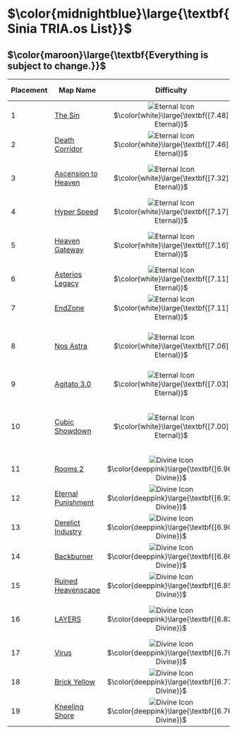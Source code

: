 # $\color{midnightblue}\large{\textbf{Sinia TRIA.os List}}$
## $\color{maroon}\large{\textbf{Everything is subject to change.}}$
<center>

| Placement | Map Name            | Difficulty     | Difficulty Indicators                               |
| --------- | ------------------- |:--------------:| --------------------------------------------------- |
| 1         | [The Sin](https://www.youtube.com/watch?v=byQ8L-aaFY0&t)             | ![Eternal Icon](https://cdn.discordapp.com/attachments/1327436582780796971/1327687167111073793/MGu3KXF.png?ex=6783f887&is=6782a707&hm=4b9641e197457cfd215f7367b9d1c8c9079ec2eef41089c6a920df5fc48ebbd9&) $\color{white}\large{\textbf{[7.48] Eternal}}$ | Raw, Jank, Endurance, Luck                          |
| 2         | [Death Corridor](https://www.youtube.com/watch?v=CX30PQC-tVc&t)      | ![Eternal Icon](https://cdn.discordapp.com/attachments/1327436582780796971/1327687167111073793/MGu3KXF.png?ex=6783f887&is=6782a707&hm=4b9641e197457cfd215f7367b9d1c8c9079ec2eef41089c6a920df5fc48ebbd9&)  $\color{white}\large{\textbf{[7.46] Eternal}}$ | Pace, Raw, Endurance                                |
| 3         | [Ascension to Heaven](https://www.youtube.com/watch?v=j3IoYLGceXQ&t) | ![Eternal Icon](https://cdn.discordapp.com/attachments/1327436582780796971/1327687167111073793/MGu3KXF.png?ex=6783f887&is=6782a707&hm=4b9641e197457cfd215f7367b9d1c8c9079ec2eef41089c6a920df5fc48ebbd9&)  $\color{white}\large{\textbf{[7.32] Eternal}}$ | Endurance, Pace, Dexterity, Dynamic                 |
| 4         | [Hyper Speed](https://www.youtube.com/watch?v=q53uj2_VaM4&t)         | ![Eternal Icon](https://cdn.discordapp.com/attachments/1327436582780796971/1327687167111073793/MGu3KXF.png?ex=6783f887&is=6782a707&hm=4b9641e197457cfd215f7367b9d1c8c9079ec2eef41089c6a920df5fc48ebbd9&)  $\color{white}\large{\textbf{[7.17] Eternal}}$ | Pace, Endurance, Dexterity                          |
| 5         | [Heaven Gateway](https://www.youtube.com/watch?v=Nc5qbnbUEMw&t)      | ![Eternal Icon](https://cdn.discordapp.com/attachments/1327436582780796971/1327687167111073793/MGu3KXF.png?ex=6783f887&is=6782a707&hm=4b9641e197457cfd215f7367b9d1c8c9079ec2eef41089c6a920df5fc48ebbd9&)  $\color{white}\large{\textbf{[7.16] Eternal}}$ | Endurance, Pace, Dexterity, Dynamic                 |
| 6         | [Asterios Legacy](https://www.youtube.com/watch?v=jBRnuFRWH_c)     | ![Eternal Icon](https://cdn.discordapp.com/attachments/1327436582780796971/1327687167111073793/MGu3KXF.png?ex=6783f887&is=6782a707&hm=4b9641e197457cfd215f7367b9d1c8c9079ec2eef41089c6a920df5fc48ebbd9&)  $\color{white}\large{\textbf{[7.11] Eternal}}$ | Pace, Raw, Memory                                   |
| 7         | [EndZone](https://www.youtube.com/watch?v=UB4tNo2ShjM&t=273s&pp=ygUPZW5kem9uZSB0cmlhIG9z)             | ![Eternal Icon](https://cdn.discordapp.com/attachments/1327436582780796971/1327687167111073793/MGu3KXF.png?ex=6783f887&is=6782a707&hm=4b9641e197457cfd215f7367b9d1c8c9079ec2eef41089c6a920df5fc48ebbd9&)  $\color{white}\large{\textbf{[7.11] Eternal}}$ | Endurance, Pace                                     |
| 8         | [Nos Astra](https://www.youtube.com/watch?v=GEIhjIgeMhU&t=148s&pp=ygURbm9zIGFzdHJhIHRyaWEgb3M%3D)           | ![Eternal Icon](https://cdn.discordapp.com/attachments/1327436582780796971/1327687167111073793/MGu3KXF.png?ex=6783f887&is=6782a707&hm=4b9641e197457cfd215f7367b9d1c8c9079ec2eef41089c6a920df5fc48ebbd9&)  $\color{white}\large{\textbf{[7.06] Eternal}}$ | Pace, Dynamic, Dexterity, Client Objects            |
| 9         | [Agitato 3.0](https://www.youtube.com/watch?v=X4fz2XGM2Uo&pp=ygUTYWdpdGF0byAzLjAgdHJpYSBvcw%3D%3D)         | ![Eternal Icon](https://cdn.discordapp.com/attachments/1327436582780796971/1327687167111073793/MGu3KXF.png?ex=6783f887&is=6782a707&hm=4b9641e197457cfd215f7367b9d1c8c9079ec2eef41089c6a920df5fc48ebbd9&)  $\color{white}\large{\textbf{[7.03] Eternal}}$ | Endurance, Pace                                     |
| 10        | [Cubic Showdown](https://www.youtube.com/watch?v=KxKd-5tRz3o&pp=ygUWY3ViaWMgc2hvd2Rvd24gdHJpYSBvcw%3D%3D)      | ![Eternal Icon](https://cdn.discordapp.com/attachments/1327436582780796971/1327687167111073793/MGu3KXF.png?ex=6783f887&is=6782a707&hm=4b9641e197457cfd215f7367b9d1c8c9079ec2eef41089c6a920df5fc48ebbd9&)  $\color{white}\large{\textbf{[7.00] Eternal}}$ | Dynamic, Pace, Endurance, Dexterity, Client Objects |
| 11        | [Rooms 2](https://www.youtube.com/watch?v=tcpvubF4XXM&t=37s&pp=ygUPcm9vbXMgMiB0cmlhIG9z)             | ![Divine Icon](https://cdn.discordapp.com/attachments/1327548822280474674/1327686811291746448/oKC6QjC.png?ex=6783f833&is=6782a6b3&hm=502b5ab4863e5109198fdfb52f2d7861343af167124b061678374aea8a45aec4&)  $\color{deeppink}\large{\textbf{[6.96] Divine}}$  | Pace, Endurance, ???                                |
| 12        | [Eternal Punishment](https://www.youtube.com/watch?v=CIuuBcTF4K4&pp=ygUaZXRlcm5hbCBwdW5pc2htZW50IHRyaWEgb3M%3D)  | ![Divine Icon](https://cdn.discordapp.com/attachments/1327548822280474674/1327686811291746448/oKC6QjC.png?ex=6783f833&is=6782a6b3&hm=502b5ab4863e5109198fdfb52f2d7861343af167124b061678374aea8a45aec4&)  $\color{deeppink}\large{\textbf{[6.92] Divine}}$  | Pace, Raw, Dexterity                                |
| 13        | [Derelict Industry](https://www.youtube.com/watch?v=MnpzU31sC2A&pp=ygUZZGVyZWxpY3QgaW5kc3V0cnkgdHJpYSBvcw%3D%3D)   | ![Divine Icon](https://cdn.discordapp.com/attachments/1327548822280474674/1327686811291746448/oKC6QjC.png?ex=6783f833&is=6782a6b3&hm=502b5ab4863e5109198fdfb52f2d7861343af167124b061678374aea8a45aec4&)   $\color{deeppink}\large{\textbf{[6.90] Divine}}$ | Pace, Endurance                                     |
| 14        | [Backburner](https://www.youtube.com/watch?v=aAQp3xQmvkk&pp=ygUZZGVyZWxpY3QgaW5kc3V0cnkgdHJpYSBvcw%3D%3D)          | ![Divine Icon](https://cdn.discordapp.com/attachments/1327548822280474674/1327686811291746448/oKC6QjC.png?ex=6783f833&is=6782a6b3&hm=502b5ab4863e5109198fdfb52f2d7861343af167124b061678374aea8a45aec4&)  $\color{deeppink}\large{\textbf{[6.86] Divine}}$ | ???                                                 |
| 15        | [Ruined Heavenscape](https://www.youtube.com/watch?v=wiLSjFq4ZMM&pp=ygUacnVpbmVkIGhlYXZlbnNjYXBlIHRyaWEgb3M%3D)  | ![Divine Icon](https://cdn.discordapp.com/attachments/1327548822280474674/1327686811291746448/oKC6QjC.png?ex=6783f833&is=6782a6b3&hm=502b5ab4863e5109198fdfb52f2d7861343af167124b061678374aea8a45aec4&)  $\color{deeppink}\large{\textbf{[6.85] Divine}}$  | Pace, Dynamic, Dexterity                            |
| 16        | [LAYERS](https://www.youtube.com/watch?v=4cJQbJ6AtsY&pp=ygUObGF5ZXJzIHRyaWEgb3M%3D)              | ![Divine Icon](https://cdn.discordapp.com/attachments/1327548822280474674/1327686811291746448/oKC6QjC.png?ex=6783f833&is=6782a6b3&hm=502b5ab4863e5109198fdfb52f2d7861343af167124b061678374aea8a45aec4&)  $\color{deeppink}\large{\textbf{[6.82] Divine}}$  | Pace, Dynamic, Client Objects                       |
| 17        | [Virus](https://www.youtube.com/watch?v=Aksg2Q2XMsw&pp=ygUNdmlydXMgdHJpYSBvcw%3D%3D)              | ![Divine Icon](https://cdn.discordapp.com/attachments/1327548822280474674/1327686811291746448/oKC6QjC.png?ex=6783f833&is=6782a6b3&hm=502b5ab4863e5109198fdfb52f2d7861343af167124b061678374aea8a45aec4&)  $\color{deeppink}\large{\textbf{[6.78] Divine}}$  | ???                                                 |
| 18        | [Brick Yellow](https://www.youtube.com/watch?v=RVjEBdcumOU&pp=ygUUYnJpY2sgeWVsbG93IHRyaWEgb3M%3D)              | ![Divine Icon](https://cdn.discordapp.com/attachments/1327548822280474674/1327686811291746448/oKC6QjC.png?ex=6783f833&is=6782a6b3&hm=502b5ab4863e5109198fdfb52f2d7861343af167124b061678374aea8a45aec4&)  $\color{deeppink}\large{\textbf{[6.77] Divine}}$  | ???                                                 |
| 19        | [Kneeling Shore](https://www.youtube.com/watch?v=c7TcImgWNgk&pp=ygUWa25lZWxpbmcgc2hvcmUgdHJpYSBvcw%3D%3D)              | ![Divine Icon](https://cdn.discordapp.com/attachments/1327548822280474674/1327686811291746448/oKC6QjC.png?ex=6783f833&is=6782a6b3&hm=502b5ab4863e5109198fdfb52f2d7861343af167124b061678374aea8a45aec4&)  $\color{deeppink}\large{\textbf{[6.76] Divine}}$  | ???                                                 |
</center>
